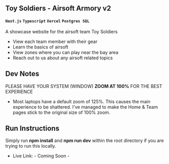 ## Toy Soldiers - Airsoft Armory v2
**`Next.js`** **`Typescript`** **`Vercel`** **`Postgres SQL`** <br/><br/>
A showcase website for the airsoft team Toy Soldiers
- View each team member with their gear
- Learn the basics of airsoft
- View zones where you can play near the bay area
- Reach out to us about any airsoft related topics

## Dev Notes
PLEASE HAVE YOUR SYSTEM (WINDOW) __ZOOM AT 100%__ FOR THE BEST EXPERIENCE
- Most laptops have a default zoom of 125%. This causes the main experience to be shattered. I've managed to make the Home & Team pages stick to the original size of 100% zoom.

## Run Instructions
Simply run __npm install__ and  __npm run dev__ within the root directory if you are trying to run this locally.
- Live Link: - Coming Soon -
